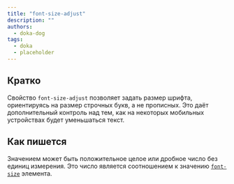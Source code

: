 ```yaml
---
title: "font-size-adjust"
description: ""
authors:
  - doka-dog
tags:
  - doka
  - placeholder
---
```


## Кратко

Свойство `font-size-adjust` позволяет задать размер шрифта, ориентируясь на размер строчных букв, а не прописных. Это даёт дополнительный контроль над тем, как на некоторых мобильных устройствах будет уменьшаться текст.

## Как пишется

Значением может быть положительное целое или дробное число без единиц измерения. Это число является соотношением к значению [`font-size`](/css/font-size) элемента.

